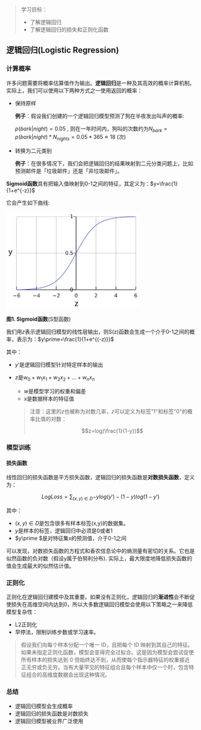 > 学习目标：
>
> - 了解逻辑回归
> - 了解逻辑回归的损失和正则化函数

## 逻辑回归(Logistic Regression)

### 计算概率

许多问题需要将概率估算值作为输出。**逻辑回归**是一种及其高效的概率计算机制。实际上，我们可以使用以下两种方式之一使用返回的概率：

- 保持原样

  **例子**：假设我们创建的一个逻辑回归模型预测了狗在半夜发出叫声的概率:

  $p(bark|night) = 0.05$ , 则在一年时间内，狗叫的次数约为$N_{bark} = p(bark|night)*N_{nights}=0.05 * 365\approx 18$ (次)

- 转换为二元类别

  **例子**：在很多情况下，我们会把逻辑回归的结果映射到二元分类问题上，比如预测邮件是「垃圾邮件」还是「非垃圾邮件」。

**Sigmoid函数**具有把输入值映射到0-1之间的特征，其定义为：$y=\frac{1}{1+e^{-z}}$

它会产生如下曲线:

![image-20181119192216030](assets/image-20181119192216030-2626536.png)

**图1. Sigmoid函数**(S型函数)

我们用$z$表示逻辑回归模型的线性层输出，则S(z)函数会生成一个介于0-1之间的概率，表示为：$y\prime=\frac{1}{1+e^{(-z)}}$

其中：

- $y\prime$是逻辑回归模型针对特定样本的输出

- $z$是$w_0+w_1x_1+w_2x_2+\dots+w_nx_n$

  - $w$是模型学习的权重和偏差
  - $x$是数据样本的特征值

  > 注意：这里的$z$也被称为对数几率，$z$可以定义为标签"1"和标签"0"的概率比值的对数：
  >
  > $$z=log(\frac{1}{1-y})$$

### 模型训练

#### 损失函数

线性回归的损失函数是平方损失函数，逻辑回归的损失函数是**对数损失函数**，定义为：

$$LogLoss = \sum_{(x,y)\in D}{-ylog(y\prime)-(1-y)log(1-y\prime)}$$

其中：

- $(x,y)\in D$是包含很多有样本标签(x,y)的数据集。
- $y$是样本的标签，逻辑回归中必须是0或者1
- $y\prime $是对特征集x的预测值，介于0-1之间

可以发现，对数损失函数的方程式和香农信息论中的熵测量有密切的关系。它也是似然函数的负对数（假设y属于伯努利分布). 实际上，最大限度地降低损失函数的值会生成最大的似然估计值。

### 正则化

正则化在逻辑回归建模中及其重要。如果没有正则化，逻辑回归的**渐进性**会不断促使损失在高维空间内达到0，所以大多数逻辑回归模型会使用以下策略之一来降低模型复杂性：

- L2正则化
- 早停法，限制训练步数或学习速率。

> 假设我们向每个样本分配一个唯一 ID，且把每个 ID 映射到其自己的特征。如果未指定正则化函数，模型会变得完全过拟合。这是因为模型会尝试促使所有样本的损失达到 0 但始终达不到，从而使每个指示器特征的权重接近正无穷或负无穷。当有大量罕见的特征组合且每个样本中仅一个时，包含特征组合的高维度数据会出现这种情况。

### 总结

- 逻辑回归模型会生成概率
- 逻辑回归的损失函数是对数损失
- 逻辑回归模型被业界广泛使用